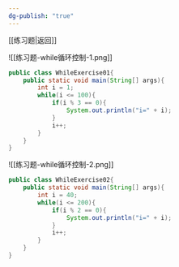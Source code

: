 ```yaml
---
dg-publish: "true"
---
```

[[练习题|返回]]

![[练习题-while循环控制-1.png]]
```java
public class WhileExercise01{
	public static void main(String[] args){
		int i = 1;
		while(i <= 100){
			if(i % 3 == 0){
				System.out.println("i=" + i);
			}
			i++;
		}
	}
}
```
![[练习题-while循环控制-2.png]]
```java
public class WhileExercise02{
	public static void main(String[] args){
		int i = 40;
		while(i <= 200){
			if(i % 2 == 0){
				System.out.println("i=" + i);
			}
			i++;
		}
	}
}
```